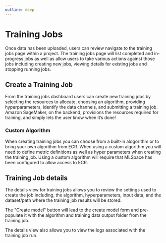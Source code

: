 ```yaml
---
outline: deep
---
```


# Training Jobs
Once data has been uploaded, users can review navigate to the training jobs page within a project.
The training jobs page will list completed and in-progress jobs as well as allow users to take various
actions against those jobs including creating new jobs, viewing details for existing jobs and stopping
running jobs.

## Create a Training Job
From the training jobs dashboard users can create new training jobs by selecting the resources to allocate,
choosing an algorithm, providing hyperparameters, identify the data channels, and submitting a training
job. Amazon SageMaker, on the backend, provisions the resources required for training, and
simply lets the user know when it’s done!

### Custom Algorithm
When creating training jobs you can choose from a built-in alogorithm or to bring your own algorithm from ECR. When
using a custom algorithm you will need to define metric definitions as well as hyper parameters when creating the
training job. Using a custom algorithm will require that MLSpace has been configured to allow access to ECR.

## Training Job details
The details view for training jobs allows you to review the settings used to create the job including,
the algorithm, hyperparameters, input data, and the dataset/path where the training job results will
be stored.

The "Create model" button will lead to the create model form and pre-populate it
with the algorithm and training data output folder from the training job.

The details view also allows you to view the logs associated with the training job run.
